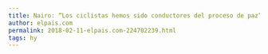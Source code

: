 ```yaml
---
title: Nairo: “Los ciclistas hemos sido conductores del proceso de paz”
author: elpais.com
permalink: 2018-02-11-elpais.com-224702239.html
tags: hy
---
```


